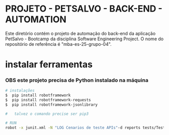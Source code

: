 
# PROJETO - PETSALVO - BACK-END - AUTOMATION

Este diretório contém o projeto de automação do back-end da aplicação PetSalvo - Bootcamp da disciplina Software Engineering Project. O nome do repositório de referência é "mba-es-25-grupo-04".

# instalar ferramentas 
### OBS este projeto precisa de Python instalado na máquina 


```bash
# instalações
$  pip install robotframework
$  pip install robotframework-requests
$  pip install robotframework-jsonlibrary 

#   talvez o comando precise ser pip3
```
```bash
# RUN
robot -x junit.xml -N "LOG Cenarios de teste APIs"-d reports tests/TestCases/tests/*.robot

```